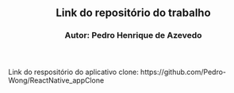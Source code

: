 <header>
  <h2>Link do repositório do trabalho</h2>
  <h3>Autor: Pedro Henrique de Azevedo</h3>
</header>
<main>
  <div>
    Link do respositório do aplicativo clone: https://github.com/Pedro-Wong/ReactNative_appClone
  </div>
</main>
